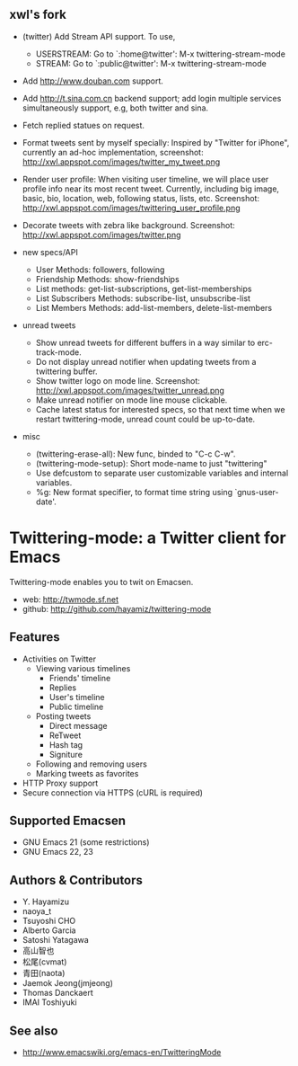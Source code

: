 xwl's fork
----------

* (twitter) Add Stream API support.  To use,
  * USERSTREAM: Go to `:home@twitter': M-x twittering-stream-mode
  * STREAM: Go to `:public@twitter':   M-x twittering-stream-mode
  
* Add http://www.douban.com support.

* Add http://t.sina.com.cn backend support; add login multiple services
  simultaneously support, e.g, both twitter and sina.

* Fetch replied statues on request.

* Format tweets sent by myself specially: Inspired by "Twitter for iPhone",
  currently an ad-hoc implementation, screenshot:
  http://xwl.appspot.com/images/twitter_my_tweet.png

* Render user profile: When visiting user timeline, we will place user profile
  info near its most recent tweet.  Currently, including big image, basic, bio,
  location, web, following status, lists, etc.  Screenshot:
  http://xwl.appspot.com/images/twittering_user_profile.png

* Decorate tweets with zebra like background.
    Screenshot: http://xwl.appspot.com/images/twitter.png

* new specs/API
  * User Methods: followers, following
  * Friendship Methods: show-friendships
  * List methods: get-list-subscriptions, get-list-memberships
  * List Subscribers Methods: subscribe-list, unsubscribe-list
  * List Members Methods: add-list-members, delete-list-members
  
* unread tweets
  * Show unread tweets for different buffers in a way similar to
    erc-track-mode.
  * Do not display unread notifier when updating tweets from a twittering
    buffer.
  * Show twitter logo on mode line.
      Screenshot: http://xwl.appspot.com/images/twitter_unread.png
  * Make unread notifier on mode line mouse clickable.
  * Cache latest status for interested specs, so that next time when we restart
    twittering-mode, unread count could be up-to-date.

* misc
  * (twittering-erase-all): New func, binded to "C-c C-w".
  * (twittering-mode-setup): Short mode-name to just "twittering"
  * Use defcustom to separate user customizable variables and internal
    variables.
  * %g: New format specifier, to format time string using `gnus-user-date'.  

 Twittering-mode: a Twitter client for Emacs
=============================================

Twittering-mode enables you to twit on Emacsen.

- web: http://twmode.sf.net
- github: http://github.com/hayamiz/twittering-mode

 Features
----------

* Activities on Twitter
  * Viewing various timelines
    * Friends' timeline
    * Replies
    * User's timeline
    * Public timeline
  * Posting tweets
    * Direct message
    * ReTweet
    * Hash tag
    * Signiture
  * Following and removing users
  * Marking tweets as favorites
* HTTP Proxy support
* Secure connection via HTTPS (cURL is required)

 Supported Emacsen
-------------------

- GNU Emacs 21 (some restrictions)
- GNU Emacs 22, 23

 Authors & Contributors
------------------------

- Y. Hayamizu
- naoya_t
- Tsuyoshi CHO
- Alberto Garcia
- Satoshi Yatagawa
- 高山智也
- 松尾(cvmat)
- 青田(naota)
- Jaemok Jeong(jmjeong)
- Thomas Danckaert
- IMAI Toshiyuki

 See also
----------

- http://www.emacswiki.org/emacs-en/TwitteringMode
